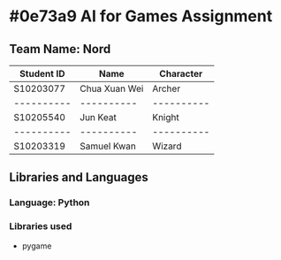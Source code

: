 # #0e73a9 AI for Games Assignment

## Team Name: Nord
Student ID | Name | Character |
----------|----------|---------- |
S10203077 | Chua Xuan Wei | Archer
----------|----------|---------- |
S10205540 | Jun Keat | Knight
----------|----------|---------- |
S10203319 | Samuel Kwan | Wizard

## Libraries and Languages

### Language: Python

### Libraries used
- pygame